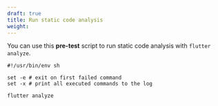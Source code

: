 ```yaml
---
draft: true
title: Run static code analysis
weight:
---
```


You can use this **pre-test** script to run static code analysis with `flutter analyze`.

    #!/usr/bin/env sh

    set -e # exit on first failed command
    set -x # print all executed commands to the log

    flutter analyze
